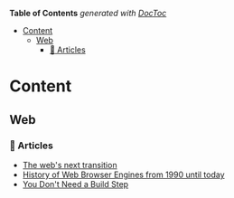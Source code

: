 <!-- START doctoc generated TOC please keep comment here to allow auto update -->
<!-- DON'T EDIT THIS SECTION, INSTEAD RE-RUN doctoc TO UPDATE -->
**Table of Contents**  *generated with [DocToc](https://github.com/thlorenz/doctoc)*

- [Content](#content)
  - [Web](#web)
    - [:memo: Articles](#memo-articles)

<!-- END doctoc generated TOC please keep comment here to allow auto update -->

# Content

## Web

### :memo: Articles

- [The web's next transition](./the-webs-next-transition.md)
- [History of Web Browser Engines from 1990 until today](./history-of-web-browser-engines-from-1990-until-today.md)
- [You Don't Need a Build Step](./you-don't-need-a-build-step.md)